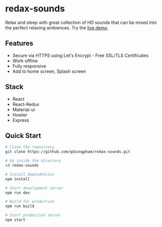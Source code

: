 # redax-sounds

Relax and sleep with great collection of HD sounds that can be mixed into the perfect relaxing ambiences. Try the [live demo](https://qdzungpham.com/redaxsounds/).

## Features

- Secure via HTTPS using Let's Encrypt - Free SSL/TLS Certificates
- Work offline
- Fully responsive
- Add to home screen, Splash screen

## Stack

- React
- React-Redux
- Material-ui
- Howler
- Express

## Quick Start

```bash
# Clone the repository
git clone https://github.com/qdzungpham/redax-sounds.git

# Go inside the directory
cd redax-sounds

# Install dependencies
npm install

# Start development server
npm run dev

# Build for production
npm run build

# Start production server
npm start
```
